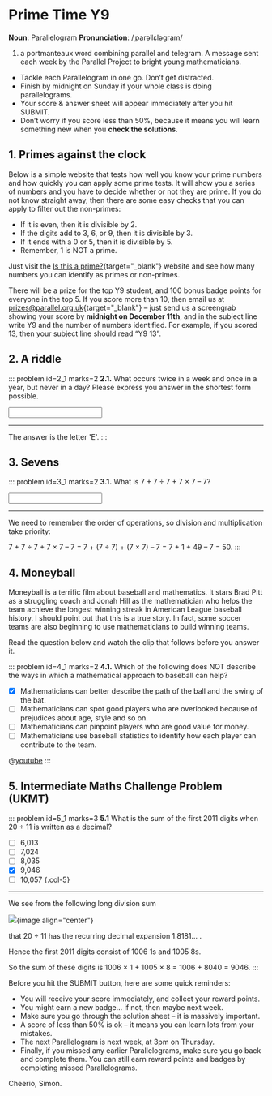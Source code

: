 # Prime Time Y9

<div class="dictionary">

__Noun__: Parallelogram
__Pronunciation__: /ˌparəˈlɛləɡram/

1. a portmanteaux word combining parallel and telegram. A message sent each
week by the Parallel Project to bright young mathematicians.

</div>

*	Tackle each Parallelogram in one go. Don’t get distracted.
*	Finish by midnight on Sunday if your whole class is doing parallelograms.
*	Your score & answer sheet will appear immediately after you hit SUBMIT.
*	Don’t worry if you score less than 50%, because it means you will learn something new when you __check the solutions__.


## 1. Primes against the clock

Below is a simple website that tests how well you know your prime numbers and how quickly you can apply some prime tests. It will show you a series of numbers and you have to decide whether or not they are prime. If you do not know straight away, then there are some easy checks that you can apply to filter out the non-primes:

-	If it is even, then it is divisible by 2.
-	If the digits add to 3, 6, or 9, then it is divisible by 3.
-	If it ends with a 0 or 5, then it is divisible by 5.
-	Remember, 1 is NOT a prime.

Just visit the [Is this a prime?](http://isthisprime.com/game/){target="_blank"} website and see how many numbers you can identify as primes or non-primes.

There will be a prize for the top Y9 student, and 100 bonus badge points for everyone in the top 5. If you score more than 10, then email us at [prizes@parallel.org.uk](mailto:prizes@parallel.org.uk){target="_blank"} – just send us a screengrab showing your score by **midnight on December 11th**, and in the subject line write Y9 and the number of numbers identified. For example, if you scored 13, then your subject line should read “Y9 13”.


## 2.	A riddle

::: problem id=2_1 marks=2
__2.1.__ What occurs twice in a week and once in a year, but never in a day? Please express you answer in the shortest form possible.

<input type="text" solution="E"/>

---

The answer is the letter 'E'.
:::


## 3.	Sevens
::: problem id=3_1 marks=2
__3.1.__ What is 7 + 7 ÷ 7 + 7 × 7 – 7?

<input type="number" solution="50"/>

---

We need to remember the order of operations, so division and multiplication take priority:  

7 + 7 ÷ 7 + 7 × 7 – 7 = 7 + (7 ÷ 7) + (7 × 7) – 7 = 7 + 1 + 49 – 7 = 50.
:::


## 4.	Moneyball

Moneyball is a terrific film about baseball and mathematics. It stars Brad Pitt as a struggling coach and Jonah Hill as the mathematician who helps the team achieve the longest winning streak in American League baseball history. I should point out that this is a true story. In fact, some soccer teams are also beginning to use mathematicians to build winning teams.  

Read the question below and watch the clip that follows before you answer it.

::: problem id=4_1 marks=2
__4.1.__ Which of the following does NOT describe the ways in which a mathematical approach to baseball can help?

* [x] Mathematicians can better describe the path of the ball and the swing of the bat.  
* [ ] Mathematicians can spot good players who are overlooked because of prejudices about age, style and so on.  
* [ ] Mathematicians can pinpoint players who are good value for money.  
* [ ] Mathematicians use baseball statistics to identify how each player can contribute to the team.  

@[youtube](KWPhV6PUr9o?rel=0)
:::


## 5.	Intermediate Maths Challenge Problem (UKMT)
<!--- (2011) Q12 --->

::: problem id=5_1 marks=3
__5.1__ What is the sum of the first 2011 digits when 20 ÷ 11 is written as a decimal?

* [ ] 6,013
* [ ] 7,024
* [ ] 8,035
* [x] 9,046
* [ ] 10,057
{.col-5}

---

We see from the following long division sum

![](/resources/9-12-prime-time/5-division.jpg){image align="center"}

that 20 ÷ 11 has the recurring decimal expansion 1.8181... .

Hence the first 2011 digits consist of 1006 1s and 1005 8s.

So the sum of these digits is 1006 × 1 + 1005 × 8 = 1006 + 8040 = 9046.
:::


Before you hit the SUBMIT button, here are some quick reminders:

*	You will receive your score immediately, and collect your reward points.
*	You might earn a new badge... if not, then maybe next week.
*	Make sure you go through the solution sheet – it is massively important.
*	A score of less than 50% is ok – it means you can learn lots from your mistakes.
*	The next Parallelogram is next week, at 3pm on Thursday.
*	Finally, if you missed any earlier Parallelograms, make sure you go back and complete them. You can still earn reward points and badges by completing missed Parallelograms.

Cheerio,
Simon.
